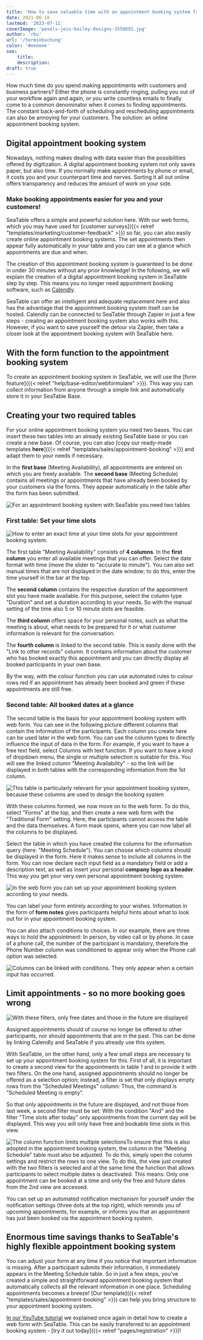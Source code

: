 ```yaml
---
title: 'How to save valuable time with an appointment booking system from SeaTable - SeaTable'
date: 2021-06-18
lastmod: '2023-07-11'
coverImage: 'pexels-jess-bailey-designs-1558691.jpg'
author: 'rbu'
url: '/terminbuchung'
color: '#eeeeee'
seo:
    title:
    description:
draft: true
---
```


How much time do you spend making appointments with customers and business partners? Either the phone is constantly ringing, pulling you out of your workflow again and again, or you write countless emails to finally come to a common denominator when it comes to finding appointments. The constant back-and-forth of scheduling and rescheduling appointments can also be annoying for your customers. The solution: an online appointment booking system.

## Digital appointment booking system

Nowadays, nothing makes dealing with data easier than the possibilities offered by digitization. A digital appointment booking system not only saves paper, but also time. If you normally make appointments by phone or email, it costs you and your counterpart time and nerves. Sorting it all out online offers transparency and reduces the amount of work on your side.

### Make booking appointments easier for you and your customers!

SeaTable offers a simple and powerful solution here. With our web forms, which you may have used for [customer surveys]({{< relref "templates/marketing/customer-feedback" >}}) so far, you can also easily create online appointment booking systems. The set appointments then appear fully automatically in your table and you can see at a glance which appointments are due and when.

The creation of this appointment booking system is guaranteed to be done in under 30 minutes without any prior knowledge! In the following, we will explain the creation of a digital appointment booking system in SeaTable step by step. This means you no longer need appointment booking software, such as [Calendly](https://calendly.com/de/).

SeaTable can offer an intelligent and adequate replacement here and also has the advantage that the appointment booking system itself can be hosted. Calendly can be connected to SeaTable through Zapier in just a few steps - creating an appointment booking system also works with this. However, if you want to save yourself the detour via Zapier, then take a closer look at the appointment booking system with SeaTable here.

## With the form function to the appointment booking system

To create an appointment booking system in SeaTable, we will use the [form feature]({{< relref "help/base-editor/webformulare" >}}). This way you can collect information from anyone through a simple link and automatically store it in your SeaTable Base.

## Creating your two required tables

For your online appointment booking system you need two bases. You can insert these two tables into an already existing SeaTable base or you can create a new base. Of course, you can also [copy our ready-made templates **here**]({{< relref "templates/sales/appointment-booking" >}}) and adapt them to your needs if necessary.

In the **first base** (Meeting Availability), all appointments are entered on which you are freely available. The **second base** (Meeting Schedule) contains all meetings or appointments that have already been booked by your customers via the forms. They appear automatically in the table after the form has been submitted.

![For an appointment booking system with SeaTable you need two tables](Overview-1.jpg)

### First table: Set your time slots

![How to enter an exact time at your time slots for your appointment booking system.](Uhrzeit_Rahmen.jpg)

The first table "Meeting Availability" consists of **4 columns**. In the **first column** you enter all available meetings that you can offer. Select the date format with time (move the slider to "accurate to minute"). You can also set manual times that are not displayed in the date window; to do this, enter the time yourself in the bar at the top.

The **second column** contains the respective duration of the appointment slot you have made available. For this purpose, select the column type "Duration" and set a duration according to your needs. So with the manual setting of the time also 5 or 10 minute slots are feasible.

The **third column** offers space for your personal notes, such as what the meeting is about, what needs to be prepared for it or what customer information is relevant for the conversation.

The **fourth column** is linked to the second table. This is easily done with the "Link to other records" column. It contains information about the customer who has booked exactly this appointment and you can directly display all booked participants in your own base.

By the way, with the colour function you can use automated rules to colour rows red if an appointment has already been booked and green if these appointments are still free.

### Second table: All booked dates at a glance

The second table is the basis for your appointment booking system with web form. You can see in the following picture different columns that contain the information of the participants. Each column you create here can be used later in the web form. You can use the column types to directly influence the input of data in the form. For example, if you want to have a free text field, select Columns with text function. If you want to have a kind of dropdown menu, the single or multiple selection is suitable for this. You will see the linked column "Meeting Availability" - so the link will be displayed in both tables with the corresponding information from the 1st column.

![This table is particularly relevant for your appointment booking system, because these columns are used to design the booking system](Teilnehmer-1.jpg)

With these columns formed, we now move on to the web form. To do this, select "Forms" at the top, and then create a new web form with the "Traditional Form" setting. Here, the participants cannot access the table and the data themselves. A form mask opens, where you can now label all the columns to be displayed.

Select the table in which you have created the columns for the information query (here: "Meeting Schedule"). You can choose which columns should be displayed in the form. Here it makes sense to include all columns in the form. You can now declare each input field as a mandatory field or add a description text, as well as insert your personal **company logo as a header**. This way you get your very own personal appointment booking system.

![In the web form you can set up your appointment booking system according to your needs.](1st-form.jpg)

You can label your form entirely according to your wishes. Information in the form of **form notes** gives participants helpful hints about what to look out for in your appointment booking system.

You can also attach conditions to choices. In our example, there are three ways to hold the appointment: In person, by video call or by phone. In case of a phone call, the number of the participant is mandatory, therefore the Phone Number column was conditioned to appear only when the Phone call option was selected.

![Columns can be linked with conditions. They only appear when a certain input has occurred.](2nd-form.jpg)

## Limit appointments - so no more booking goes wrong

![With these filters, only free dates and those in the future are displayed](frei-zukunft.jpg)

Assigned appointments should of course no longer be offered to other participants, nor should appointments that are in the past. This can be done by linking Calendly and SeaTable if you already use this system.

With SeaTable, on the other hand, only a few small steps are necessary to set up your appointment booking system for this. First of all, it is important to create a second view for the appointments in table 1 and to provide it with two filters. On the one hand, assigned appointments should no longer be offered as a selection option; instead, a filter is set that only displays empty rows from the "Scheduled Meetings" column: Thus, the command is "Scheduled Meeting is empty".

So that only appointments in the future are displayed, and not those from last week, a second filter must be set: With the condition "And" and the filter "Time slots after today" only appointments from the current day will be displayed. This way you will only have free and bookable time slots in this view.

![The column function limits multiple selections](Allow-1-row.jpg)To ensure that this is also adopted in the appointment booking system, the column in the "Meeting Schedule" table must also be adjusted. To do this, simply open the column settings and restrict the rows to one view. To do this, the view just created with the two filters is selected and at the same time the function that allows participants to select multiple dates is deactivated. This means: Only one appointment can be booked at a time and only the free and future dates from the 2nd view are accessed.

You can set up an automated notification mechanism for yourself under the notification settings (three dots at the top right), which reminds you of upcoming appointments, for example, or informs you that an appointment has just been booked via the appointment booking system.

## Enormous time savings thanks to SeaTable's highly flexible appointment booking system

You can adjust your form at any time if you notice that important information is missing. After a participant submits their information, it immediately appears in the Meeting Schedule table. So in just a few steps, you've created a simple and straightforward appointment booking system that automatically collects all the relevant information in one place. Scheduling appointments becomes a breeze! [Our template]({{< relref "templates/sales/appointment-booking" >}}) can help you bring structure to your appointment booking system.

[In our YouTube tutorial](https://www.youtube.com/watch?v=7Kgzeld0kDM) we explained once again in detail how to create a web form with SeaTable. This can be easily transferred to an appointment booking system - [try it out today]({{< relref "pages/registration" >}})!
